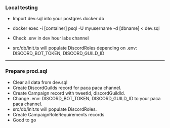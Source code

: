 ### Local testing
- Import dev.sql into your postgres docker db
- docker exec -i [container] psql -U myusername -d [dbname] < dev.sql

- Check .env in dev hour labs channel
- src/db/init.ts will populate DiscordRoles depending on .env: DISCORD_BOT_TOKEN, DISCORD_GUILD_ID
___
### Prepare prod.sql
- Clear all data from dev.sql
- Create DiscordGuilds record for paca paca channel.
- Create Campaign record with tweetId, discordGuildId.
- Change .env: DISCORD_BOT_TOKEN, DISCORD_GUILD_ID to your paca paca channel.
- src/db/init.ts will populate DiscordRoles.
- Create CampaignRoleRequirements records
- Good to go